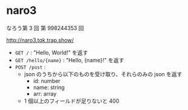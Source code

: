 # naro3

なろう第 3 回 第 998244353 回

http://naro3.tqk.trap.show/

- `GET /` : "Hello, World!" を返す
- `GET /hello/{name}` : "Hello, {name}!" を返す
- `POST /post` :
  - json のうちから以下のものを受け取り、それらのみの json を返す
    - id: number
    - name: string
    - arr: array
  - 1 個以上のフィールドが足りないと 400

